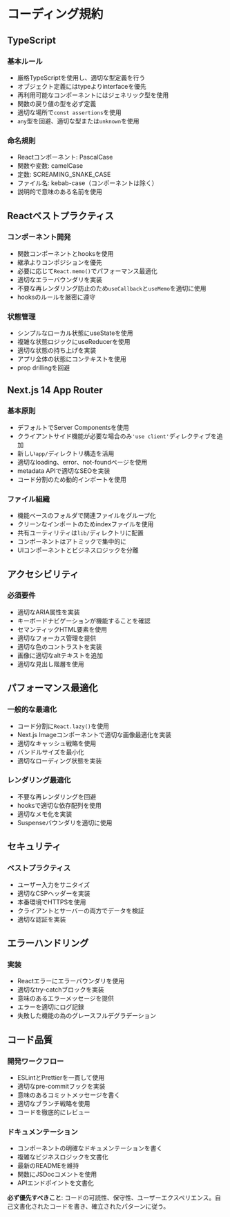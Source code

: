 # コーディング規約

## TypeScript

### 基本ルール
- 厳格TypeScriptを使用し、適切な型定義を行う
- オブジェクト定義にはtypeよりinterfaceを優先
- 再利用可能なコンポーネントにはジェネリック型を使用
- 関数の戻り値の型を必ず定義
- 適切な場所で`const assertions`を使用
- `any`型を回避、適切な型または`unknown`を使用

### 命名規則
- Reactコンポーネント: PascalCase
- 関数や変数: camelCase
- 定数: SCREAMING_SNAKE_CASE
- ファイル名: kebab-case（コンポーネントは除く）
- 説明的で意味のある名前を使用

## Reactベストプラクティス

### コンポーネント開発
- 関数コンポーネントとhooksを使用
- 継承よりコンポジションを優先
- 必要に応じて`React.memo()`でパフォーマンス最適化
- 適切なエラーバウンダリを実装
- 不要な再レンダリング防止のため`useCallback`と`useMemo`を適切に使用
- hooksのルールを厳密に遵守

### 状態管理
- シンプルなローカル状態にuseStateを使用
- 複雑な状態ロジックにuseReducerを使用
- 適切な状態の持ち上げを実装
- アプリ全体の状態にコンテキストを使用
- prop drillingを回避

## Next.js 14 App Router

### 基本原則
- デフォルトでServer Componentsを使用
- クライアントサイド機能が必要な場合のみ`'use client'`ディレクティブを追加
- 新しい`app/`ディレクトリ構造を活用
- 適切なloading、error、not-foundページを使用
- metadata APIで適切なSEOを実装
- コード分割のため動的インポートを使用

### ファイル組織
- 機能ベースのフォルダで関連ファイルをグループ化
- クリーンなインポートのためindexファイルを使用
- 共有ユーティリティは`lib/`ディレクトリに配置
- コンポーネントはアトミックで集中的に
- UIコンポーネントとビジネスロジックを分離

## アクセシビリティ

### 必須要件
- 適切なARIA属性を実装
- キーボードナビゲーションが機能することを確認
- セマンティックHTML要素を使用
- 適切なフォーカス管理を提供
- 適切な色のコントラストを実装
- 画像に適切なaltテキストを追加
- 適切な見出し階層を使用

## パフォーマンス最適化

### 一般的な最適化
- コード分割に`React.lazy()`を使用
- Next.js Imageコンポーネントで適切な画像最適化を実装
- 適切なキャッシュ戦略を使用
- バンドルサイズを最小化
- 適切なローディング状態を実装

### レンダリング最適化
- 不要な再レンダリングを回避
- hooksで適切な依存配列を使用
- 適切なメモ化を実装
- Suspenseバウンダリを適切に使用

## セキュリティ

### ベストプラクティス
- ユーザー入力をサニタイズ
- 適切なCSPヘッダーを実装
- 本番環境でHTTPSを使用
- クライアントとサーバーの両方でデータを検証
- 適切な認証を実装

## エラーハンドリング

### 実装
- Reactエラーにエラーバウンダリを使用
- 適切なtry-catchブロックを実装
- 意味のあるエラーメッセージを提供
- エラーを適切にログ記録
- 失敗した機能の為のグレースフルデグラデーション

## コード品質

### 開発ワークフロー
- ESLintとPrettierを一貫して使用
- 適切なpre-commitフックを実装
- 意味のあるコミットメッセージを書く
- 適切なブランチ戦略を使用
- コードを徹底的にレビュー

### ドキュメンテーション
- コンポーネントの明確なドキュメンテーションを書く
- 複雑なビジネスロジックを文書化
- 最新のREADMEを維持
- 関数にJSDocコメントを使用
- APIエンドポイントを文書化

**必ず優先すべきこと**: コードの可読性、保守性、ユーザーエクスペリエンス。自己文書化されたコードを書き、確立されたパターンに従う。